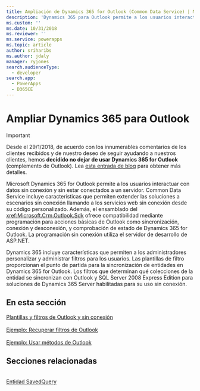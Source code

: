 ```yaml
---
title: Ampliación de Dynamics 365 for Outlook (Common Data Service) | Microsoft Docs
description: 'Dynamics 365 para Outlook permite a los usuarios interactuar con datos sin conexión y sin estar conectados a un servidor. Common Data Service incluye características que permiten extender las soluciones a escenarios sin conexión llamando a los servicios web sin conexión desde su código personalizado. Además, el ensamblado del SDK ofrece compatibilidad mediante programación para acciones básicas de Outlook como sincronización, conexión y desconexión, y comprobación de estado de Dynamics 365 for Outlook. La programación sin conexión utiliza el servidor de desarrollo de ASP.NET.'
ms.custom: ''
ms.date: 10/31/2018
ms.reviewer: ''
ms.service: powerapps
ms.topic: article
author: sriharibs
ms.author: jdaly
manager: ryjones
search.audienceType:
  - developer
search.app:
  - PowerApps
  - D365CE
---
```

<!-- https://docs.microsoft.com/dynamics365/customer-engagement/developer/extend-customer-engagement-outlook 

This topic should be in powerapps-docs/developer/common-data-service/outlook-client/
-->

# <a name="extend-dynamics-365-for-outlook"></a>Ampliar Dynamics 365 para Outlook

> [!IMPORTANT]
> Desde el 29/1/2018, de acuerdo con los innumerables comentarios de los clientes recibidos y de nuestro deseo de seguir ayudando a nuestros clientes, hemos **decidido no dejar de usar Dynamics 365 for Outlook** (complemento de Outlook). Lea [esta entrada de blog](https://blogs.msdn.microsoft.com/crm/2018/01/29/continued-support-for-outlook-add-in-dynamics-365-for-outlook/) para obtener más detalles.

Microsoft Dynamics 365 for Outlook permite a los usuarios interactuar con datos sin conexión y sin estar conectados a un servidor. Common Data Service incluye características que permiten extender las soluciones a escenarios sin conexión llamando a los servicios web sin conexión desde su código personalizado. Además, el ensamblado del <xref:Microsoft.Crm.Outlook.Sdk> ofrece compatibilidad mediante programación para acciones básicas de Outlook como sincronización, conexión y desconexión, y comprobación de estado de Dynamics 365 for Outlook. La programación sin conexión utiliza el servidor de desarrollo de ASP.NET.  
  
 Dynamics 365 incluye características que permiten a los administradores personalizar y administrar filtros para los usuarios. Las plantillas de filtro proporcionan el punto de partida para la sincronización de entidades en Dynamics 365 for Outlook. Los filtros que determinan qué colecciones de la entidad se sincronizan con Outlook y SQL Server 2008 Express Edition para soluciones de Dynamics 365 Server habilitadas para su uso sin conexión.  
  
## <a name="in-this-section"></a>En esta sección

[Plantillas y filtros de Outlook y sin conexión](offline-outlook-filters-templates.md)<br />  
[Ejemplo: Recuperar filtros de Outlook](sample-create-retrieve-outlook-filters.md)<br />  
[Ejemplo: Usar métodos de Outlook](sample-outlook-methods.md)<br />
  
## <a name="related-sections"></a>Secciones relacionadas

<!-- TODO:
[Extend Dynamics 365](extend-dynamics-365-server.md)<br />
[Supported Extensions for Dynamics 365](supported-extensions.md)<br />
[The Metadata and Data Models in Dynamics 365](metadata-data-models.md)<br />
[Extend Dynamics 365 on the server](extend-dynamics-365-server.md)<br />
[Extend Dynamics 365 on the client](extend-client.md)<br />
[Customize Dynamics 365 applications](customize-dev/customize-applications.md)<br />
[Package and distribute extensions using solutions](package-distribute-extensions-use-solutions.md)<br />
[Integrate Dynamics 365 with SharePoint](integration-dev/integrate-sharepoint.md)<br />
 -->
<xref href="Microsoft.Dynamics.CRM.savedquery?text=savedquery EntityType" /><br />
[Entidad SavedQuery](../reference/entities/savedquery.md)<br />
  

